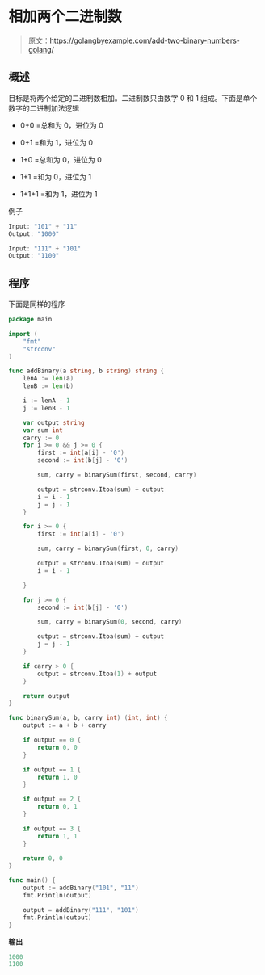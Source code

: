 # 相加两个二进制数

> 原文：<https://golangbyexample.com/add-two-binary-numbers-golang/>

## **概述**

目标是将两个给定的二进制数相加。二进制数只由数字 0 和 1 组成。下面是单个数字的二进制加法逻辑

*   0+0 =总和为 0，进位为 0

*   0+1 =和为 1，进位为 0

*   1+0 =总和为 0，进位为 0

*   1+1 =和为 0，进位为 1

*   1+1+1 =和为 1，进位为 1

例子

```go
Input: "101" + "11"
Output: "1000"

Input: "111" + "101"
Output: "1100"
```

## **程序**

下面是同样的程序

```go
package main

import (
	"fmt"
	"strconv"
)

func addBinary(a string, b string) string {
	lenA := len(a)
	lenB := len(b)

	i := lenA - 1
	j := lenB - 1

	var output string
	var sum int
	carry := 0
	for i >= 0 && j >= 0 {
		first := int(a[i] - '0')
		second := int(b[j] - '0')

		sum, carry = binarySum(first, second, carry)

		output = strconv.Itoa(sum) + output
		i = i - 1
		j = j - 1
	}

	for i >= 0 {
		first := int(a[i] - '0')

		sum, carry = binarySum(first, 0, carry)

		output = strconv.Itoa(sum) + output
		i = i - 1

	}

	for j >= 0 {
		second := int(b[j] - '0')

		sum, carry = binarySum(0, second, carry)

		output = strconv.Itoa(sum) + output
		j = j - 1
	}

	if carry > 0 {
		output = strconv.Itoa(1) + output
	}

	return output
}

func binarySum(a, b, carry int) (int, int) {
	output := a + b + carry

	if output == 0 {
		return 0, 0
	}

	if output == 1 {
		return 1, 0
	}

	if output == 2 {
		return 0, 1
	}

	if output == 3 {
		return 1, 1
	}

	return 0, 0
}

func main() {
	output := addBinary("101", "11")
	fmt.Println(output)

	output = addBinary("111", "101")
	fmt.Println(output)
}
```

**输出**

```go
1000
1100
```

